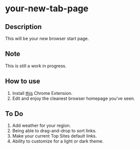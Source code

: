 your-new-tab-page
===============

Description
-----------
This will be your new browser start page.

Note
-----------
This is still a work in progress.

How to use
-----------
1. Install [this](https://chrome.google.com/webstore/detail/your-new-tab-page/daeegpekhhgennllidlchmpaamfjhnfk) Chrome Extension.
2. Edit and enjoy the cleanest browser homepage you've seen.

To Do
-----------
1. Add weather for your region. 
2. Being able to drag-and-drop to sort links.
3. Make your current Top Sites default links. 
4. Ability to customize for a light or dark theme.